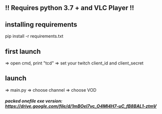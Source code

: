 ## !! Requires python 3.7 + and VLC Player !!

## installing requirements
pip install -r requirements.txt

## first launch
=> open cmd, print "tcd"
  => set your twitch client_id and client_secret
 
## launch
=> main.py
  => choose channel
  => choose VOD
  
##### packed onefile exe version: https://drive.google.com/file/d/1mBOel7vc_O4Ml4H7-uC_fB8BAL1-ztmV
